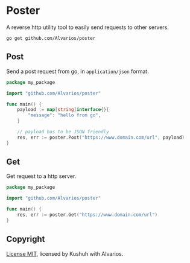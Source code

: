 # Poster

A reverse http utility tool to easily send requests to other servers.

```cgo
go get github.com/Alvarios/poster
```

## Post

Send a post request from go, in `application/json` format.

```go
package my_package

import "github.com/Alvarios/poster"

func main() {
    payload := map[string]interface{}{
        "message": "hello from go",
    }

    // payload has to be JSON friendly
    res, err := poster.Post("https://www.domain.com/url", payload)
}
```

## Get

Get request to a http server.

```go
package my_package

import "github.com/Alvarios/poster"

func main() {
    res, err := poster.Get("https://www.domain.com/url")
}
```

## Copyright
[License MIT](https://github.com/Alvarios/poster/blob/master/LICENSE), licensed by Kushuh with Alvarios.
